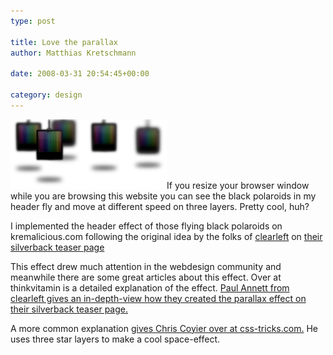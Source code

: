 ```yaml
---
type: post

title: Love the parallax
author: Matthias Kretschmann

date: 2008-03-31 20:54:45+00:00

category: design
---
```


![parallax](../media/parallax.png)If you resize your browser window while you are browsing this website you can see the black polaroids in my header fly and move at different speed on three layers. Pretty cool, huh?

I implemented the header effect of those flying black polaroids on kremalicious.com following the original idea by the folks of [clearleft](http://clearleft.com/) on [their silverback teaser page](http://www.silverbackapp.com/)

This effect drew much attention in the webdesign community and meanwhile there are some great articles about this effect. Over at thinkvitamin is a detailed explanation of the effect. [Paul Annett from clearleft gives an in-depth-view how they created the parallax effect on their silverback teaser page.](http://www.thinkvitamin.com/features/design/how-to-recreate-silverbacks-parallax/trackback/)

A more common explanation [gives Chris Coyier over at css-tricks.com.](http://css-tricks.com/3d-parralax-background-effect/trackback) He uses three star layers to make a cool space-effect.
